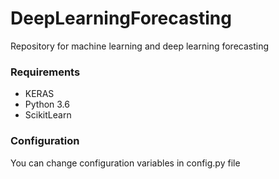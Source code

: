# DeepLearningForecasting
Repository for machine learning and deep learning forecasting

### Requirements
- KERAS
- Python 3.6
- ScikitLearn


### Configuration
You can change configuration variables in config.py file

